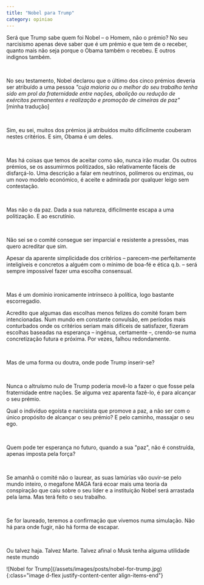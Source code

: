 ```yaml
---
title: "Nobel para Trump"
category: opiniao
---
```


Será que Trump sabe quem foi Nobel – o Homem, não o prémio? No seu narcisismo apenas deve saber que é um prémio e que tem de o receber, quanto mais não seja porque o Obama também o recebeu. E outros indignos também.

<br />

No seu testamento, Nobel declarou que o último dos cinco prémios deveria ser atribuído a uma pessoa *"cuja maioria ou o melhor do seu trabalho tenha sido em prol da fraternidade entre nações, abolição ou redução de exércitos permanentes e realização e promoção de cimeiras de paz"* [minha tradução]

<br />

Sim, eu sei, muitos dos prémios já atribuídos muito dificilmente couberam nestes critérios. E sim, Obama é um deles.

<br />

Mas há coisas que temos de aceitar como são, nunca irão mudar. Os outros prémios, se os assumirmos politizados, são relativamente fáceis de disfarçá-lo. Uma descrição a falar em neutrinos, polímeros ou enzimas, ou um novo modelo económico, é aceite e admirada por qualquer leigo sem contestação.

<br />

Mas não o da paz. Dada a sua natureza, dificilmente escapa a uma politização. E ao escrutínio.

<br />

Não sei se o comité consegue ser imparcial e resistente a pressões, mas quero acreditar que sim. 

Apesar da aparente simplicidade dos critérios – parecem-me perfeitamente inteligíveis e concretos a alguém com o mínimo de boa-fé e ética q.b. – será sempre impossível fazer uma escolha consensual. 

<br />

Mas é um domínio ironicamente intrínseco à política, logo bastante escorregadio.

Acredito que algumas das escolhas menos felizes do comité foram bem intencionadas. Num mundo em constante convulsão, em períodos mais conturbados onde os critérios seriam mais difíceis de satisfazer, fizeram escolhas baseadas na esperança – ingénua, certamente –, crendo-se numa concretização futura e próxima. Por vezes, falhou redondamente.

<br />

Mas de uma forma ou doutra, onde pode Trump inserir-se?

<br />

Nunca o altruísmo nulo de Trump poderia movê-lo a fazer o que fosse pela fraternidade entre nações. 
Se alguma vez aparenta fazê-lo, é para alcançar o seu prémio.

Qual o indivíduo egoísta e narcisista que promove a paz, a não ser com o único propósito de alcançar o seu prémio? E pelo caminho, massajar o seu ego.

<br />

Quem pode ter esperança no futuro, quando a sua "paz", não é construída, apenas imposta pela força?

<br />

Se amanhã o comité não o laurear, as suas lamúrias vão ouvir-se pelo mundo inteiro, o megafone MAGA fará ecoar mais uma teoria da conspiração que caiu sobre o seu líder e a instituição Nobel será arrastada pela lama. Mas terá feito o seu trabalho.

<br />

Se for laureado, teremos a confirmação que vivemos numa simulação. Não há para onde fugir, não há forma de escapar.

<br />

Ou talvez haja. Talvez Marte. Talvez afinal o Musk tenha alguma utilidade neste mundo

<span class="container d-flex">
<span class="col">
    <span class="row">
        <span class="col-sm">
            <span class="row">![Nobel for Trump](/assets/images/posts/nobel-for-trump.jpg){:class="image d-flex justify-content-center align-items-end"}</span>
        </span>
    </span> 
</span>
</span>

